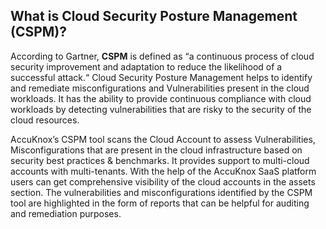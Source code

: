 ## **What is Cloud Security Posture Management (CSPM)?** 

 According to Gartner, **CSPM** is defined as “a continuous process of cloud security improvement and adaptation to reduce the likelihood of a successful attack.“ Cloud Security Posture Management helps to identify and remediate misconfigurations and Vulnerabilities present in the cloud workloads. It has the ability to provide continuous compliance with cloud workloads by detecting vulnerabilities that are risky to the security of the cloud resources.
 

AccuKnox’s CSPM tool scans the Cloud Account to assess Vulnerabilities, Misconfigurations that are present in the cloud infrastructure based on security best practices & benchmarks. It provides support to multi-cloud accounts with multi-tenants. With the help of the AccuKnox SaaS platform users can get comprehensive visibility of the cloud accounts in the assets section. The vulnerabilities and misconfigurations identified by the CSPM tool are highlighted in the form of reports that can be helpful for auditing and remediation purposes. 